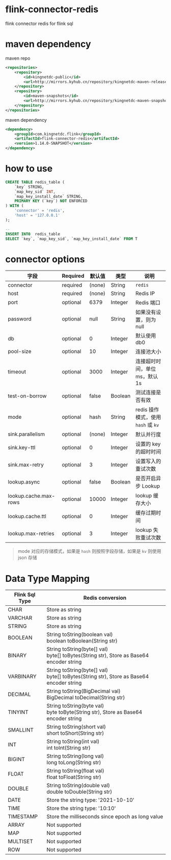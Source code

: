 # flink-connector-redis

flink connector redis for flink sql

# maven dependency
maven repo
```xml
<repositories>
    <repository>
        <id>kingnetdc-public</id>
        <url>http://mirrors.kyhub.cn/repository/kingnetdc-maven-releases-group/</url>
    </repository>
    <repository>
        <id>maven-snapshots</id>
        <url>http://mirrors.kyhub.cn/repository/kingnetdc-maven-snapshots-group/</url>
    </repository>
</repositories>
```

maven dependency
```xml
<dependency>
    <groupId>com.kingnetdc.flink</groupId>
    <artifactId>flink-connector-redis</artifactId>
    <version>1.14.0-SNAPSHOT</version>
</dependency>
```

# how to use
```sql
CREATE TABLE redis_table (
    `key` STRING,
    `map_key_sid` INT,
    `map_key_install_date` STRING,
    PRIMARY KEY (`key`) NOT ENFORCED 
) WITH (
    'connector' = 'redis',
    'host' = '127.0.0.1'
);

-- 
INSERT INTO  redis_table
SELECT `key`, `map_key_sid`, `map_key_install_date` FROM T
```

# connector options
| 字段 | Required | 默认值  | 类型 | 说明 |
| ---- | ---- | ---- | ---- | ---- |
| connector | required  | (none) | String | `redis` |
| host | required  | (none) | String | Redis IP |
| port | optional | 6379 | Integer | Redis 端口 |
| password | optional | null | String | 如果没有设置，则为 null  |
| db | optional | 0 | Integer | 默认使用 db0 |
| pool-size | optional | 10 | Integer | 连接池大小 |
| timeout | optional | 3000  | Integer | 连接超时时间，单位 ms，默认 1s |
| test-on-borrow | optional | false | Boolean | 测试连接是否有效 |
| mode | optional | hash | String | redis 操作模式，使用 `hash` 或 `kv` |
| sink.parallelism | optional | (none) | Integer | 默认并行度 |
| sink.key-ttl | optional | 0 | Integer | 设置的 key 的超时时间 |
| sink.max-retry | optional | 3 | Integer | 设置写入的重试次数 |
| lookup.async | optional | false | Boolean | 是否开启异步 Lookup |
| lookup.cache.max-rows | optional | 10000 | Integer | lookup 缓存大小 |
| lookup.cache.ttl | optional | 0 | Integer | 缓存过期时间 |
| lookup.max-retries | optional | 3 | Integer | lookup 失败重试次数 |

> mode 对应的存储模式，如果是 `hash` 则按照字段存储，如果是 `kv` 则使用 json 存储

# Data Type Mapping
| Flink Sql Type | Redis conversion |
| ---- | ---- |
| CHAR | Store as string |
| VARCHAR | Store as string |
| STRING | Store as string |
| BOOLEAN | String toString(boolean val) <br/> boolean toBoolean(String str) |
| BINARY | String toString(byte[] val) <br/> byte[] toBytes(String str), Store as Base64 encoder string |
| VARBINARY | String toString(byte[] val) <br/> byte[] toBytes(String str), Store as Base64 encoder string |
| DECIMAL | String toString(BigDecimal val) <br/> BigDecimal toDecimal(String str) |
| TINYINT | String toString(byte val) <br/> byte toByte(String str), Store as Base64 encoder string |
| SMALLINT | String toString(short val) <br/> short toShort(String str) |
| INT | String toString(int val) <br/> int toInt(String str) |
| BIGINT | String toString(long val) <br/> long toLong(String str) |
| FLOAT | String toString(float val) <br/> float toFloat(String str) |
| DOUBLE | String toString(double val) <br/> double toDouble(String str) |
| DATE | Store the string type: '2021-10-10' |
| TIME | Store the string type: '10:10' |
| TIMESTAMP | Store the milliseconds since epoch as long value |
| ARRAY | Not supported  |
| MAP | Not supported |
| MULTISET | Not supported |
| ROW | Not supported |



